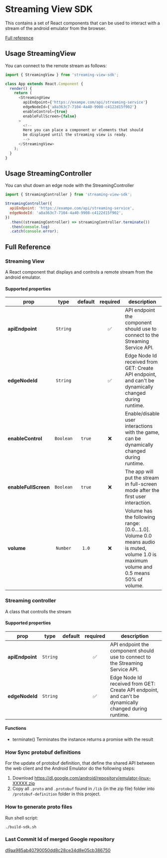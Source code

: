 # Streaming View SDK

This contains a set of React components that can be used to interact with a stream of the android emulator from the browser.

[Full reference](#full-reference)

## Usage StreamingView

You can connect to the remote stream as follows:

```js
import { StreamingView } from 'streaming-view-sdk';

class App extends React.Component {
  render() {
    return (
      <StreamingView
        apiEndpoint={'https://exampe.com/api/streaming-service'}
        edgeNodeId={'a8a363c7-7104-4a40-9908-c4122d15f902'}
        enableControl={true}
        enableFullScreen={false}
      >
        <!--
        Here you can place a component or elements that should
        be displayed until the streaming view is ready.
        -->
      </StreamingView>
    );
  }
}
```

## Usage StreamingController

You can shut down an edge node with the StreamingController

```js
import { StreamingController } from 'streaming-view-sdk';

StreamingController({
  apiEndpoint: 'https://exampe.com/api/streaming-service',
  edgeNodeId: 'a8a363c7-7104-4a40-9908-c4122d15f902',
})
  .then((streamingController) => streamingController.terminate())
  .then(console.log)
  .catch(console.error);
```

## Full Reference

### Streaming View

A React component that displays and controls a remote stream from the android emulator.

#### Supported properties

| prop                 |   type    | default |      required      | description                                                                                                                             |
| -------------------- | :-------: | :-----: | :----------------: | --------------------------------------------------------------------------------------------------------------------------------------- |
| **apiEndpoint**      | `String`  |         | :white_check_mark: | API endpoint the component should use to connect to the Streaming Service API.                                                          |
| **edgeNodeId**       | `String`  |         | :white_check_mark: | Edge Node Id received from GET: Create API endpoint, and can't be dynamically changed during runtime.                                   |
| **enableControl**    | `Boolean` | `true`  |        :x:         | Enable/disable user interactions with the game, can be dynamically changed during runtime.                                              |
| **enableFullScreen** | `Boolean` | `true`  |        :x:         | The app will put the stream in full-screen mode after the first user interaction.                                                       |
| **volume**           | `Number`  |  `1.0`  |        :x:         | Volume has the following range: [0.0...1.0]. Volume 0.0 means audio is muted, volume 1.0 is maximum volume and 0.5 means 50% of volume. |  |

### Streaming controller

A class that controlls the stream

#### Supported properties

| prop            |   type   | default |      required      | description                                                                                           |
| --------------- | :------: | :-----: | :----------------: | ----------------------------------------------------------------------------------------------------- |
| **apiEndpoint** | `String` |         | :white_check_mark: | API endpoint the component should use to connect to the Streaming Service API.                        |
| **edgeNodeId**  | `String` |         | :white_check_mark: | Edge Node Id received from GET: Create API endpoint, and can't be dynamically changed during runtime. |

#### Functions

- terminate()
  Terminates the instance returns a promise with the result

### How Sync protobuf definitions

For the update of protobuf definition, that define the shared API
between the web client and the Android Emulator do the following steps:

1. Download https://dl.google.com/android/repository/emulator-linux-XXXXX.zip
2. Copy all `.proto` and `.protobuf` found in `/lib` (in the zip file) folder into `/protobuf-definition` folder in this project.

### How to generate proto files

Run shell script:

```
./build-sdk.sh
```

### Last Commit Id of merged Google repository

[d9aa985ab40790050dd8c28ce34d8e05cb386750](https://github.com/google/android-emulator-webrtc/commit/d9aa985ab40790050dd8c28ce34d8e05cb386750)
